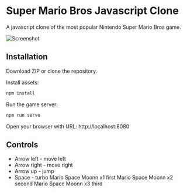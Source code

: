 # Super Mario Bros Javascript Clone
A javascript clone of the most popular Nintendo Super Mario Bros game.

![Screenshot](resources/screenshots/Screenshot_from_2019-08-26_21-58-03.png)

## Installation

Download ZIP or clone the repository.

Install assets:

```bash
npm install
```

Run the game server:
```bash
npm run serve
```

Open your browser with URL: http://localhost:8080

## Controls
- Arrow left - move left
- Arrow right - move right
- Arrow up - jump
- Space - turbo
Mario Space Moonn x1 first
Mario Space Moonn x2 second
Mario Space Moonn x3 third
